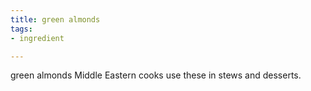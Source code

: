 ```yaml
---
title: green almonds
tags:
- ingredient

---
```

green almonds Middle Eastern cooks use these in stews and desserts.
